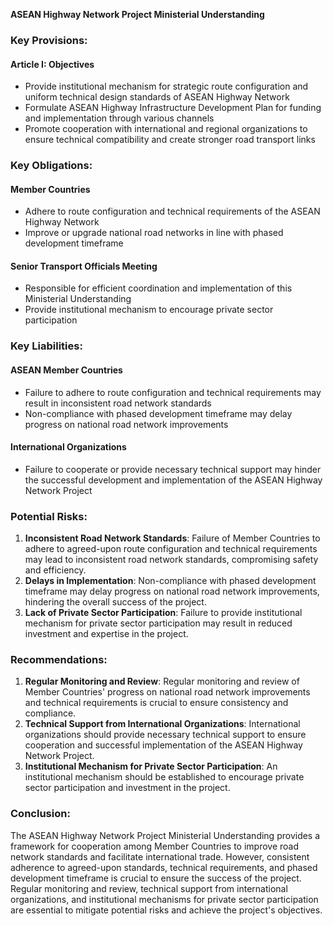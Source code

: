 **ASEAN Highway Network Project Ministerial Understanding**

### Key Provisions:

#### **Article I: Objectives**

* Provide institutional mechanism for strategic route configuration and uniform technical design standards of ASEAN Highway Network
* Formulate ASEAN Highway Infrastructure Development Plan for funding and implementation through various channels
* Promote cooperation with international and regional organizations to ensure technical compatibility and create stronger road transport links

### Key Obligations:

#### **Member Countries**

* Adhere to route configuration and technical requirements of the ASEAN Highway Network
* Improve or upgrade national road networks in line with phased development timeframe

#### **Senior Transport Officials Meeting**

* Responsible for efficient coordination and implementation of this Ministerial Understanding
* Provide institutional mechanism to encourage private sector participation

### Key Liabilities:

#### **ASEAN Member Countries**

* Failure to adhere to route configuration and technical requirements may result in inconsistent road network standards
* Non-compliance with phased development timeframe may delay progress on national road network improvements

#### **International Organizations**

* Failure to cooperate or provide necessary technical support may hinder the successful development and implementation of the ASEAN Highway Network Project

### Potential Risks:

1. **Inconsistent Road Network Standards**: Failure of Member Countries to adhere to agreed-upon route configuration and technical requirements may lead to inconsistent road network standards, compromising safety and efficiency.
2. **Delays in Implementation**: Non-compliance with phased development timeframe may delay progress on national road network improvements, hindering the overall success of the project.
3. **Lack of Private Sector Participation**: Failure to provide institutional mechanism for private sector participation may result in reduced investment and expertise in the project.

### Recommendations:

1. **Regular Monitoring and Review**: Regular monitoring and review of Member Countries' progress on national road network improvements and technical requirements is crucial to ensure consistency and compliance.
2. **Technical Support from International Organizations**: International organizations should provide necessary technical support to ensure cooperation and successful implementation of the ASEAN Highway Network Project.
3. **Institutional Mechanism for Private Sector Participation**: An institutional mechanism should be established to encourage private sector participation and investment in the project.

### Conclusion:

The ASEAN Highway Network Project Ministerial Understanding provides a framework for cooperation among Member Countries to improve road network standards and facilitate international trade. However, consistent adherence to agreed-upon standards, technical requirements, and phased development timeframe is crucial to ensure the success of the project. Regular monitoring and review, technical support from international organizations, and institutional mechanisms for private sector participation are essential to mitigate potential risks and achieve the project's objectives.